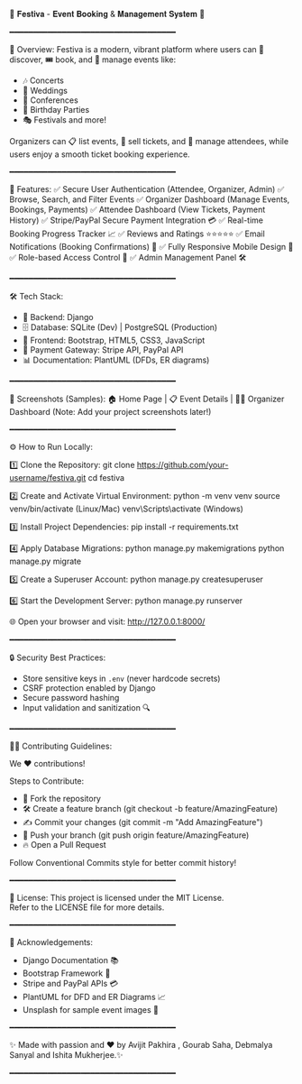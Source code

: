 🎉 𝐅𝐞𝐬𝐭𝐢𝐯𝐚 - 𝐄𝐯𝐞𝐧𝐭 𝐁𝐨𝐨𝐤𝐢𝐧𝐠 & 𝐌𝐚𝐧𝐚𝐠𝐞𝐦𝐞𝐧𝐭 𝐒𝐲𝐬𝐭𝐞𝐦 🎉

━━━━━━━━━━━━━━━━━━━━━━━━━━━━━━━━━━━

📢 Overview:
Festiva is a modern, vibrant platform where users can 🌟 discover, 🎟️ book, and 📅 manage events like:
- 🎶 Concerts
- 💍 Weddings
- 🎤 Conferences
- 🎂 Birthday Parties
- 🎭 Festivals and more!

Organizers can 📋 list events, 🛒 sell tickets, and 👥 manage attendees, while users enjoy a smooth ticket booking experience.

━━━━━━━━━━━━━━━━━━━━━━━━━━━━━━━━━━━

🚀 Features:
✅ Secure User Authentication (Attendee, Organizer, Admin)
✅ Browse, Search, and Filter Events
✅ Organizer Dashboard (Manage Events, Bookings, Payments)
✅ Attendee Dashboard (View Tickets, Payment History)
✅ Stripe/PayPal Secure Payment Integration 💳
✅ Real-time Booking Progress Tracker 📈
✅ Reviews and Ratings ⭐⭐⭐⭐⭐
✅ Email Notifications (Booking Confirmations) 📩
✅ Fully Responsive Mobile Design 📱
✅ Role-based Access Control 🔐
✅ Admin Management Panel 🛠️

━━━━━━━━━━━━━━━━━━━━━━━━━━━━━━━━━━━

🛠️ Tech Stack:
- 🐍 Backend: Django
- 🗄️ Database: SQLite (Dev) | PostgreSQL (Production)
- 🎨 Frontend: Bootstrap, HTML5, CSS3, JavaScript
- 🏦 Payment Gateway: Stripe API, PayPal API
- 📊 Documentation: PlantUML (DFDs, ER diagrams)

━━━━━━━━━━━━━━━━━━━━━━━━━━━━━━━━━━━

📸 Screenshots (Samples):
🏠 Home Page | 📋 Event Details | 🧑‍💼 Organizer Dashboard
(Note: Add your project screenshots later!)

━━━━━━━━━━━━━━━━━━━━━━━━━━━━━━━━━━━

⚙️ How to Run Locally:

1️⃣ Clone the Repository:
git clone https://github.com/your-username/festiva.git
cd festiva

2️⃣ Create and Activate Virtual Environment:
python -m venv venv
source venv/bin/activate (Linux/Mac)
venv\Scripts\activate (Windows)

3️⃣ Install Project Dependencies:
pip install -r requirements.txt

4️⃣ Apply Database Migrations:
python manage.py makemigrations
python manage.py migrate

5️⃣ Create a Superuser Account:
python manage.py createsuperuser

6️⃣ Start the Development Server:
python manage.py runserver

🌐 Open your browser and visit:
http://127.0.0.1:8000/

━━━━━━━━━━━━━━━━━━━━━━━━━━━━━━━━━━━

🔒 Security Best Practices:
- Store sensitive keys in `.env` (never hardcode secrets)
- CSRF protection enabled by Django
- Secure password hashing
- Input validation and sanitization 🔍

━━━━━━━━━━━━━━━━━━━━━━━━━━━━━━━━━━━

👨‍💻 Contributing Guidelines:

We ❤️ contributions!

Steps to Contribute:
- 🍴 Fork the repository
- 🛠️ Create a feature branch (git checkout -b feature/AmazingFeature)
- ✍️ Commit your changes (git commit -m "Add AmazingFeature")
- 🚀 Push your branch (git push origin feature/AmazingFeature)
- 🔥 Open a Pull Request

Follow Conventional Commits style for better commit history!

━━━━━━━━━━━━━━━━━━━━━━━━━━━━━━━━━━━

📄 License:
This project is licensed under the MIT License.  
Refer to the LICENSE file for more details.

━━━━━━━━━━━━━━━━━━━━━━━━━━━━━━━━━━━

🙌 Acknowledgements:
- Django Documentation 📚
- Bootstrap Framework 🎨
- Stripe and PayPal APIs 💳
- PlantUML for DFD and ER Diagrams 📈
- Unsplash for sample event images 📸

━━━━━━━━━━━━━━━━━━━━━━━━━━━━━━━━━━━

✨ Made with passion and ❤️ by Avijit Pakhira , Gourab Saha, Debmalya Sanyal and Ishita Mukherjee.✨

━━━━━━━━━━━━━━━━━━━━━━━━━━━━━━━━━━━
